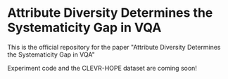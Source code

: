 # Attribute Diversity Determines the Systematicity Gap in VQA

This is the official repository for the paper "Attribute Diversity Determines the Systematicity Gap in VQA"

Experiment code and the CLEVR-HOPE dataset are coming soon!

